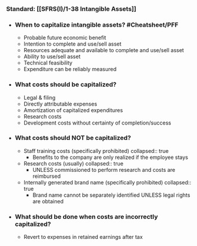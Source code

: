 ### **Standard**: [[SFRS(I)/1-38 Intangible Assets]]
- ### When to capitalize intangible assets? #Cheatsheet/PFF
	- Probable future economic benefit
	- Intention to complete and use/sell asset
	- Resources adequate and available to complete and use/sell asset
	- Ability to use/sell asset
	- Technical feasibility
	- Expenditure can be reliably measured
- ### What costs should be capitalized?
	- Legal & filing
	- Directly attributable expenses
	- Amortization of capitalized expenditures
	- Research costs
	- Development costs without certainty of completion/success
- ### What costs should NOT be capitalized?
	- Staff training costs (specifically prohibited)
	  collapsed:: true
		- Benefits to the company are only realized if the employee stays
	- Research costs (usually)
	  collapsed:: true
		- UNLESS commissioned to perform research and costs are reimbursed
	- Internally generated brand name (specifically prohibited)
	  collapsed:: true
		- Brand name cannot be separately identified UNLESS legal rights are obtained
- ### What should be done when costs are incorrectly capitalized?
	- Revert to expenses in retained earnings after tax